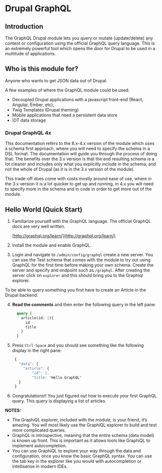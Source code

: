 # Drupal GraphQL

## Introduction

The GraphQL Drupal module lets you query or mutate \(update/delete\) any content or configuration using the official GraphQL query language. This is an extremely powerful tool which opens the door for Drupal to be used in a multitude of applications.

## Who is this module for?

Anyone who wants to get JSON data out of Drupal.

A few examples of where the GraphQL module could be used:

* Decoupled Drupal applications with a javascript front-end \(React, Angular, Ember, etc\), 
* Twig Templates \(Drupal theming\)
* Mobile applications that need a persistent data store
* IOT data storage

### Drupal GraphQL 4x

This documentation refers to the 8.x-4.x version of the module which uses a schema first approach, where you will need to specify the schema in a DSL format. The documentation will guide you through the process of doing that. The benefits over the 3.x version is that the end resulting schema is a lot cleaner and includes only what you explicitly include in the schema, and not the whole of Drupal (as it is in the 3.x version of the module).

This trade-off does come with costs mostly around ease of use, where in the 3.x version it is a lot quicker to get up and running, in 4.x you will need to specify more in the schema and in code in order to get more out of the module.

## Hello World \(Quick Start\)

1. Familiarize yourself with the GraphQL language. The official GraphQL docs are very well written. 

   [http://graphql.org/learn/](http://graphql.org/learn/)

2. Install the module and enable GraphQL.
3. Login and navigate to `/admin/config/graphql` create a new server. You can use the Test schema that comes with the module to try out using GraphQL for the first time before making your own schema. Create the server and specify and endpoint such as `/graphql`. After creating the server click on `explorer` and this should bring you to the Graphiql explorer.

To be able to query something you first have to create an Article in the Drupal backend.

4. **Read the comments** and then enter the following query in the left pane:

   ```graphql
     query {
       article(id: 1){
         id
         title
       }
     }
   ```

5. Press `Ctrl-Space` and you should see something like the following display in the right pane:

   ```javascript
    {
      "data": {
        "article": {
            "id": 1,
            "title: "Hello GraphQL"
      }
    }
   ```

6. Congratulations!! You just figured out how to execute your first GraphQL query. This query is displaying a list of articles.

**NOTES:**

* The GraphiQL explorer, included with the module, is your friend, it’s amazing. You will most likely use the GraphiQL explorer to build and test more complicated queries. 
* GraphQL is introspective, meaning that the entire schema \(data model\) is known up front. This is important as it allows tools like GraphiQL to implement autocompletion. 
* You can use GraphiQL to explore your way through the data and configuration, once you know the basic GraphQL syntax. You can use the tab key in the explorer like you would with autocompletion or intellisense in modern IDEs.

